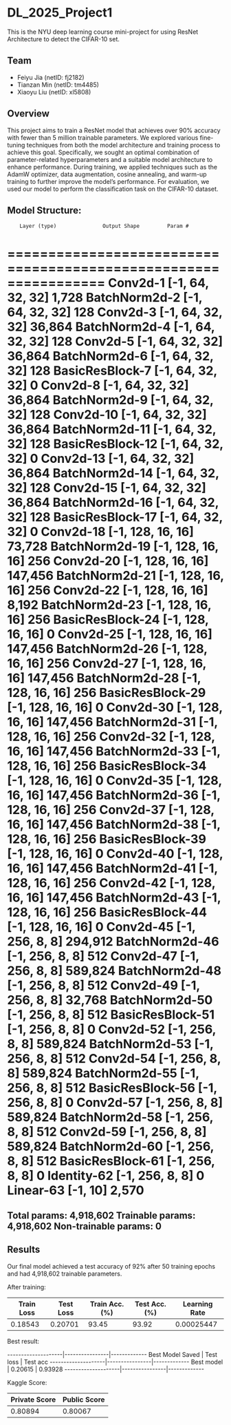 # DL_2025_Project1
This is the NYU deep learning course mini-project for using ResNet Architecture to detect the CIFAR-10 set.

## Team 
- Feiyu Jia (netID: fj2182)
- Tianzan Min (netID: tm4485)
- Xiaoyu Liu (netID: xl5808)

## Overview
This project aims to train a ResNet model that achieves over 90% accuracy with fewer than 5 million trainable parameters. We explored various fine-tuning techniques from both the model architecture and training process to achieve this goal. Specifically, we sought an optimal combination of parameter-related hyperparameters and a suitable model architecture to enhance performance. During training, we applied techniques such as the AdamW optimizer, data augmentation, cosine annealing, and warm-up training to further improve the model’s performance. For evaluation, we used our model to perform the classification task on the CIFAR-10 dataset.

Model Structure:
----------------------------------------------------------------
        Layer (type)               Output Shape         Param #
================================================================
            Conv2d-1           [-1, 64, 32, 32]           1,728
       BatchNorm2d-2           [-1, 64, 32, 32]             128
            Conv2d-3           [-1, 64, 32, 32]          36,864
       BatchNorm2d-4           [-1, 64, 32, 32]             128
            Conv2d-5           [-1, 64, 32, 32]          36,864
       BatchNorm2d-6           [-1, 64, 32, 32]             128
     BasicResBlock-7           [-1, 64, 32, 32]               0
            Conv2d-8           [-1, 64, 32, 32]          36,864
       BatchNorm2d-9           [-1, 64, 32, 32]             128
           Conv2d-10           [-1, 64, 32, 32]          36,864
      BatchNorm2d-11           [-1, 64, 32, 32]             128
    BasicResBlock-12           [-1, 64, 32, 32]               0
           Conv2d-13           [-1, 64, 32, 32]          36,864
      BatchNorm2d-14           [-1, 64, 32, 32]             128
           Conv2d-15           [-1, 64, 32, 32]          36,864
      BatchNorm2d-16           [-1, 64, 32, 32]             128
    BasicResBlock-17           [-1, 64, 32, 32]               0
           Conv2d-18          [-1, 128, 16, 16]          73,728
      BatchNorm2d-19          [-1, 128, 16, 16]             256
           Conv2d-20          [-1, 128, 16, 16]         147,456
      BatchNorm2d-21          [-1, 128, 16, 16]             256
           Conv2d-22          [-1, 128, 16, 16]           8,192
      BatchNorm2d-23          [-1, 128, 16, 16]             256
    BasicResBlock-24          [-1, 128, 16, 16]               0
           Conv2d-25          [-1, 128, 16, 16]         147,456
      BatchNorm2d-26          [-1, 128, 16, 16]             256
           Conv2d-27          [-1, 128, 16, 16]         147,456
      BatchNorm2d-28          [-1, 128, 16, 16]             256
    BasicResBlock-29          [-1, 128, 16, 16]               0
           Conv2d-30          [-1, 128, 16, 16]         147,456
      BatchNorm2d-31          [-1, 128, 16, 16]             256
           Conv2d-32          [-1, 128, 16, 16]         147,456
      BatchNorm2d-33          [-1, 128, 16, 16]             256
    BasicResBlock-34          [-1, 128, 16, 16]               0
           Conv2d-35          [-1, 128, 16, 16]         147,456
      BatchNorm2d-36          [-1, 128, 16, 16]             256
           Conv2d-37          [-1, 128, 16, 16]         147,456
      BatchNorm2d-38          [-1, 128, 16, 16]             256
    BasicResBlock-39          [-1, 128, 16, 16]               0
           Conv2d-40          [-1, 128, 16, 16]         147,456
      BatchNorm2d-41          [-1, 128, 16, 16]             256
           Conv2d-42          [-1, 128, 16, 16]         147,456
      BatchNorm2d-43          [-1, 128, 16, 16]             256
    BasicResBlock-44          [-1, 128, 16, 16]               0
           Conv2d-45            [-1, 256, 8, 8]         294,912
      BatchNorm2d-46            [-1, 256, 8, 8]             512
           Conv2d-47            [-1, 256, 8, 8]         589,824
      BatchNorm2d-48            [-1, 256, 8, 8]             512
           Conv2d-49            [-1, 256, 8, 8]          32,768
      BatchNorm2d-50            [-1, 256, 8, 8]             512
    BasicResBlock-51            [-1, 256, 8, 8]               0
           Conv2d-52            [-1, 256, 8, 8]         589,824
      BatchNorm2d-53            [-1, 256, 8, 8]             512
           Conv2d-54            [-1, 256, 8, 8]         589,824
      BatchNorm2d-55            [-1, 256, 8, 8]             512
    BasicResBlock-56            [-1, 256, 8, 8]               0
           Conv2d-57            [-1, 256, 8, 8]         589,824
      BatchNorm2d-58            [-1, 256, 8, 8]             512
           Conv2d-59            [-1, 256, 8, 8]         589,824
      BatchNorm2d-60            [-1, 256, 8, 8]             512
    BasicResBlock-61            [-1, 256, 8, 8]               0
         Identity-62            [-1, 256, 8, 8]               0
           Linear-63                   [-1, 10]           2,570
================================================================
Total params: 4,918,602
Trainable params: 4,918,602
Non-trainable params: 0
----------------------------------------------------------------

## Results
Our final model achieved a test accuracy of 92% after 50 training epochs and had 4,918,602 trainable parameters.

After training:

Train Loss|Test Loss|Train Acc.(%)|Test Acc.(%) |Learning Rate
--------|---------|---------|---------|-----
0.18543|0.20701|93.45|93.92|0.00025447

Best result:

--------------------|----------------|-------------
Best Model Saved    |   Test loss    |    Test acc
--------------------|----------------|-------------
     Best model     |    0.20615     |    0.93928
--------------------|----------------|-------------

Kaggle Score:

Private Score|Public Score
-------------|------------
0.80894|0.80067